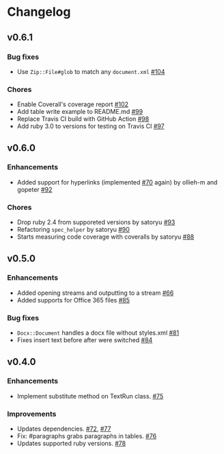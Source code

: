 # Changelog

## v0.6.1

### Bug fixes

- Use `Zip::File#glob` to match any `document.xml` [#104](https://github.com/ruby-docx/docx/pull/104)

### Chores

- Enable Coverall's coverage report [#102](https://github.com/ruby-docx/docx/pull/102)
- Add table write example to README.md [#99](https://github.com/ruby-docx/docx/pull/99)
- Replace Travis CI build with GitHub Action [#98](https://github.com/ruby-docx/docx/pull/98)
- Add ruby 3.0 to versions for testing on Travis CI [#97](https://github.com/ruby-docx/docx/pull/97)

## v0.6.0

### Enhancements

- Added support for hyperlinks (implemented [#70](https://github.com/ruby-docx/docx/pull/70) again) by ollieh-m and gopeter [#92](https://github.com/ruby-docx/docx/pull/92)

### Chores

- Drop ruby 2.4 from supporeted versions by satoryu [#93](https://github.com/ruby-docx/docx/pull/93)
- Refactoring `spec_helper` by satoryu [#90](https://github.com/ruby-docx/docx/pull/90)
- Starts measuring code coverage with coveralls by satoryu [#88](https://github.com/ruby-docx/docx/pull/88)

## v0.5.0

### Enhancements

- Added opening streams and outputting to a stream [#66](https://github.com/ruby-docx/docx/pull/66)
- Added supports for Office 365 files [#85](https://github.com/ruby-docx/docx/pull/85)

### Bug fixes

- `Docx::Document` handles a docx file without styles.xml [#81](https://github.com/ruby-docx/docx/pull/81)
- Fixes insert text before after were switched [#84](https://github.com/ruby-docx/docx/pull/84)

## v0.4.0

### Enhancements

- Implement substitute method on TextRun class. [#75](https://github.com/ruby-docx/docx/pull/75)

### Improvements

- Updates dependencies. [#72](https://github.com/ruby-docx/docx/pull/72), [#77](https://github.com/ruby-docx/docx/pull/77)
- Fix: #paragraphs grabs paragraphs in tables. [#76](https://github.com/ruby-docx/docx/pull/76)
- Updates supported ruby versions. [#78](https://github.com/ruby-docx/docx/pull/78)
